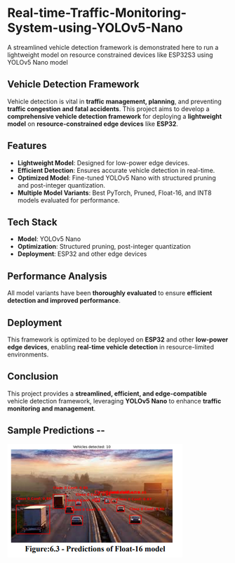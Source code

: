 # Real-time-Traffic-Monitoring-System-using-YOLOv5-Nano
A streamlined vehicle detection framework is demonstrated here to run a lightweight model on resource constrained devices like ESP32S3 using YOLOv5 Nano model

## Vehicle Detection Framework

Vehicle detection is vital in **traffic management, planning**, and preventing **traffic congestion and fatal accidents**. This project aims to develop a **comprehensive vehicle detection framework** for deploying a **lightweight model** on **resource-constrained edge devices** like **ESP32**.

## Features

- **Lightweight Model**: Designed for low-power edge devices.
- **Efficient Detection**: Ensures accurate vehicle detection in real-time.
- **Optimized Model**: Fine-tuned YOLOv5 Nano with structured pruning and post-integer quantization.
- **Multiple Model Variants**: Best PyTorch, Pruned, Float-16, and INT8 models evaluated for performance.

## Tech Stack

- **Model**: YOLOv5 Nano
- **Optimization**: Structured pruning, post-integer quantization
- **Deployment**: ESP32 and other edge devices

## Performance Analysis

All model variants have been **thoroughly evaluated** to ensure **efficient detection and improved performance**.

## Deployment

This framework is optimized to be deployed on **ESP32** and other **low-power edge devices**, enabling **real-time vehicle detection** in resource-limited environments.

## Conclusion

This project provides a **streamlined, efficient, and edge-compatible** vehicle detection framework, leveraging **YOLOv5 Nano** to enhance **traffic monitoring and management**.

## Sample Predictions --
![float16](./floatpred.PNG)

